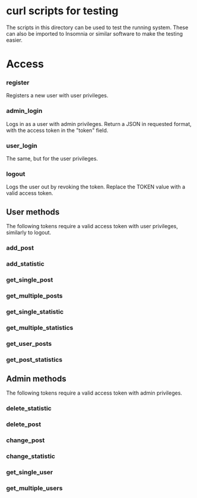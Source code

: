 # curl scripts for testing
The scripts in this directory can be used to test the running system. These can
also be imported to Insomnia or similar software to make the testing easier.


# Access
### register
Registers a new user with user privileges. 
### admin_login
Logs in as a user with admin privileges. Return a JSON in requested format, with 
the access token in the "token" field.
### user_login
The same, but for the user privileges.
### logout
Logs the user out by revoking the token. Replace the TOKEN value with
a valid access token.


## User methods
The following tokens require a valid access token with user privileges,
similarly to logout.
### add_post
### add_statistic
### get_single_post
### get_multiple_posts
### get_single_statistic
### get_multiple_statistics
### get_user_posts
### get_post_statistics


## Admin methods
The following tokens require a valid access token with admin privileges.
### delete_statistic
### delete_post
### change_post
### change_statistic
### get_single_user
### get_multiple_users



